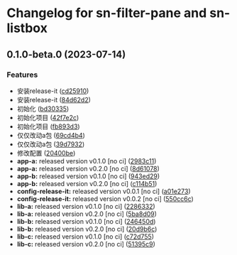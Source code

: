 # Changelog for sn-filter-pane and sn-listbox

## 0.1.0-beta.0 (2023-07-14)


### Features

* 安装release-it ([cd25910](https://github.com/airwaycai/monorepo-release-it/commit/cd2591013a4168c82607506761d054273a9d68a9))
* 安装release-it ([84d62d2](https://github.com/airwaycai/monorepo-release-it/commit/84d62d21500a4ec48b142c6bc4e1eb9e77941916))
* 初始化 ([bd30335](https://github.com/airwaycai/monorepo-release-it/commit/bd30335e9d78df05a177d5fa91fcb6b49326493c))
* 初始化项目 ([42f7e2c](https://github.com/airwaycai/monorepo-release-it/commit/42f7e2c85a554d06e67c68d44772cddb8145b0cb))
* 初始化项目 ([fb893d3](https://github.com/airwaycai/monorepo-release-it/commit/fb893d3d855f70e18cc7e6ec8e1f2df5dff8555a))
* 仅仅改动a包 ([69cd4b4](https://github.com/airwaycai/monorepo-release-it/commit/69cd4b4b4f05db261fb126fe69720d919e275ad3))
* 仅仅改动a包 ([39d7932](https://github.com/airwaycai/monorepo-release-it/commit/39d793264c3c795525ff57fc718d61607b2e7037))
* 修改配置 ([20400be](https://github.com/airwaycai/monorepo-release-it/commit/20400beb2e16d9ab6f4c828c298727ca73654c7f))
* **app-a:** released version v0.1.0 [no ci] ([2983c11](https://github.com/airwaycai/monorepo-release-it/commit/2983c117e6256b0051ac8e7bdf65da8aeae669b6))
* **app-a:** released version v0.2.0 [no ci] ([8d61078](https://github.com/airwaycai/monorepo-release-it/commit/8d6107832b2b9765c9e63cbbb0101f51b240f606))
* **app-b:** released version v0.1.0 [no ci] ([943ed29](https://github.com/airwaycai/monorepo-release-it/commit/943ed2934435ef5128fd5cb986c932bbc5f9204d))
* **app-b:** released version v0.2.0 [no ci] ([c114b51](https://github.com/airwaycai/monorepo-release-it/commit/c114b51a6c9b8e2e661ac9c02f3c27268f91159f))
* **config-release-it:** released version v0.0.1 [no ci] ([a01e273](https://github.com/airwaycai/monorepo-release-it/commit/a01e273c140fc2e8b31b7879529006c06da00f44))
* **config-release-it:** released version v0.0.2 [no ci] ([550cc6c](https://github.com/airwaycai/monorepo-release-it/commit/550cc6c93dea20d53ebb11002d9829c114e1df62))
* **lib-a:** released version v0.1.0 [no ci] ([2286332](https://github.com/airwaycai/monorepo-release-it/commit/2286332cfbae816415ef49d8e364305b6b219a64))
* **lib-a:** released version v0.2.0 [no ci] ([5ba8d09](https://github.com/airwaycai/monorepo-release-it/commit/5ba8d09a64f179c790e752ea2bca69310c462e3d))
* **lib-b:** released version v0.1.0 [no ci] ([246450d](https://github.com/airwaycai/monorepo-release-it/commit/246450d96406cdeb4d625ee6249bf49bea10139b))
* **lib-b:** released version v0.2.0 [no ci] ([20d9b6c](https://github.com/airwaycai/monorepo-release-it/commit/20d9b6c2b1bb93363758b89e2e4f89beda8edfb9))
* **lib-c:** released version v0.1.0 [no ci] ([c72d755](https://github.com/airwaycai/monorepo-release-it/commit/c72d7555e4f82819ac3e53b7dd6ed0ce90b0ff06))
* **lib-c:** released version v0.2.0 [no ci] ([51395c9](https://github.com/airwaycai/monorepo-release-it/commit/51395c9bb1d96e6e3682b081d34cccea1790944f))